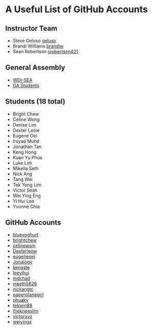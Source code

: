 # A Useful List of GitHub Accounts

## Instructor Team
- Steve Geluso [geluso](http://github.com/geluso)
- Brandi Williams [brandiw](https://github.com/brandiw)
- Sean Robertson [srobertson421](https://github.com/srobertson421)

## General Assembly
- [WDI-SEA](https://github.com/wdi-sea)
- [GA Students](https://github.com/ga-students)

## Students (18 total)
- Bright Chew
- Celine Wong
- Denise Lim
- Dexter Leow
- Eugene Oei
- Irsyad Muhd
- Jonathan Tan
- Keng Hong
- Kuan Yu Phua
- Luke Lim
- Mikella Seth
- Nick Ang
- Tang Wei
- Tek Yong Lim
- Victor Seah
- Wei Ying Eng
- Yi Hui Lee
- Yvonne Chia

## GitHub Accounts
- [blueyoghurt](http://github.com/blueyoghurt)
- [brightchew](http://github.com/brightchew)
- [celinewsm](http://github.com/celinewsm)
- [Dexterleow](http://github.com/Dexterleow)
- [eugeneoei](http://github.com/eugeneoei)
- [Jonalogy](https://github.com/Jonalogy/)
- [kengste](http://github.com/kengste)
- [leeyihui](http://github.com/leeyihui)
- [mdchad](http://github.com/mdchad)
- [mseth5829](http://github.com/mseth5829)
- [nickangtc](http://github.com/nickangtc)
- [paperplanegirl](http://github.com/paperplanegirl)
- [phuaky](http://github.com/phuaky)
- [tekwin88](http://github.com/tekwin88)
- [thekneeslim](http://github.com/thekneeslim)
- [victorxyz](http://github.com/victorxyz)
- [weiyingx](http://github.com/weiyingx)
